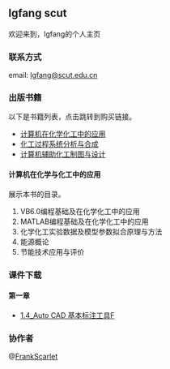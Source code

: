 ## lgfang scut

欢迎来到，lgfang的个人主页

### 联系方式

email: lgfang@scut.edu.cn


### 出版书籍

以下是书籍列表，点击跳转到购买链接。
- [计算机在化学化工中的应用](https://item.jd.com/12198507.html)
- [化工过程系统分析与合成](https://item.jd.com/11334831.html)
- [计算机辅助化工制图与设计](https://item.jd.com/10281011.html)

#### 计算机在化学与化工中的应用

展示本书的目录。
1. VB6.0编程基础及在化学化工中的应用
2. MATLAB编程基础及在化学化工中的应用
3. 化学化工实验数据及模型参数拟合原理与方法
4. 能源概论
5. 节能技术应用与评价


### 课件下载


#### 第一章

- [1.4_Auto CAD 基本标注工具F](https://github.com/gzlgfang/gzlgfang.github.io/blob/master/ppt/1.4_F.pdf)


### 协作者

@[FrankScarlet](https://github.com/FrankScarlet)
